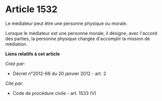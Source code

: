 # Article 1532

Le médiateur peut être une personne physique ou morale. 

Lorsque le médiateur est une personne morale, il désigne, avec l'accord des parties, la personne physique chargée d'accomplir
la mission de médiation.

**Liens relatifs à cet article**

_Créé par_:

  - Décret n°2012-66 du 20 janvier 2012 - art. 2

_Cité par_:

  - Code de procédure civile - art. 1533 (V)
